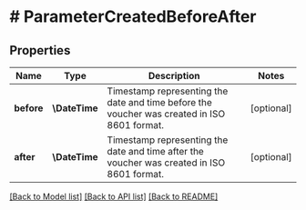 # # ParameterCreatedBeforeAfter

## Properties

Name | Type | Description | Notes
------------ | ------------- | ------------- | -------------
**before** | **\DateTime** | Timestamp representing the date and time before the voucher was created in ISO 8601 format. | [optional]
**after** | **\DateTime** | Timestamp representing the date and time after the voucher was created in ISO 8601 format. | [optional]

[[Back to Model list]](../../README.md#models) [[Back to API list]](../../README.md#endpoints) [[Back to README]](../../README.md)
